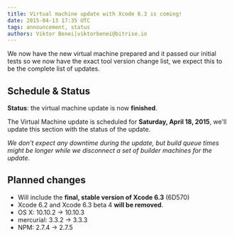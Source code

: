```yaml
---
title: Virtual machine update with Xcode 6.3 is coming!
date: 2015-04-13 17:35 UTC
tags: announcement, status
authors: Viktor Benei|viktorbenei@bitrise.io
---
```


We now have the new virtual machine prepared and it
passed our initial tests so we now have the exact tool
version change list, we expect this to be the complete list of updates.

## Schedule & Status

**Status**: the virtual machine update is now **finished**.

The Virtual Machine update is scheduled for **Saturday, April 18, 2015**,
we'll update this section with the status of the update.

*We don't expect any downtime during the update, but build queue
times might be longer while we disconnect a set of
builder machines for the update.*


## Planned changes

* Will include the **final, stable version of Xcode 6.3** (6D570)
* Xcode 6.2 and Xcode 6.3 beta 4 **will be removed**.
* OS X: 10.10.2 -> 10.10.3
* mercurial: 3.3.2 -> 3.3.3
* NPM: 2.7.4 -> 2.7.5
